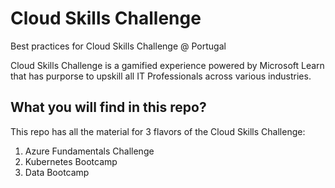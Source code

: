 # Cloud Skills Challenge
Best practices for Cloud Skills Challenge @ Portugal

Cloud Skills Challenge is a gamified experience powered by Microsoft Learn that has purporse to upskill all IT Professionals across various industries. 

## What you will find in this repo?

This repo has all the material for 3 flavors of the Cloud Skills Challenge:

1. Azure Fundamentals Challenge
2. Kubernetes Bootcamp
3. Data Bootcamp

